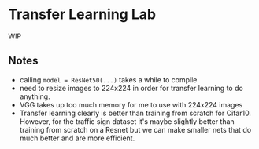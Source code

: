 # Transfer Learning Lab

WIP

## Notes

- calling `model = ResNet50(...)` takes a while to compile
- need to resize images to 224x224 in order for transfer
learning to do anything.
- VGG takes up too much memory for me to use with 224x224 images
- Transfer learning clearly is better than training from scratch
for Cifar10. However, for the traffic sign dataset it's maybe slightly better
than training from scratch on a Resnet but we can make smaller nets that do
much better and are more efficient.

